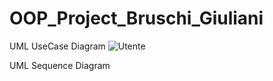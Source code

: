 # OOP_Project_Bruschi_Giuliani
UML UseCase Diagram
![Utente](https://user-images.githubusercontent.com/75033311/103019597-671ed300-4547-11eb-9552-b974b4baa5c6.jpg)

UML Sequence Diagram
